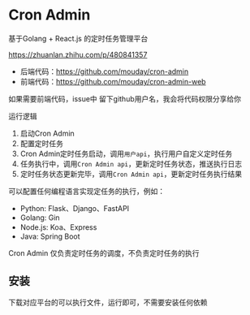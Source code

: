 # Cron Admin

基于Golang + React.js 的定时任务管理平台

https://zhuanlan.zhihu.com/p/480841357

- 后端代码：https://github.com/mouday/cron-admin
- 前端代码：https://github.com/mouday/cron-admin-web

如果需要前端代码，issue中 留下github用户名，我会将代码权限分享给你

运行逻辑

1. 启动Cron Admin
2. 配置定时任务
3. Cron Admin定时任务启动，调用`用户api`，执行用户自定义定时任务
4. 任务执行中，调用`Cron Admin api`，更新定时任务状态，推送执行日志
5. 定时任务状态更新完毕，调用`Cron Admin api`，更新定时任务执行结果

可以配置任何编程语言实现定任务的执行，例如：

- Python: Flask、Django、FastAPI
- Golang: Gin
- Node.js: Koa、Express
- Java: Spring Boot

Cron Admin 仅负责定时任务的调度，不负责定时任务的执行

## 安装

下载对应平台的可以执行文件，运行即可，不需要安装任何依赖

